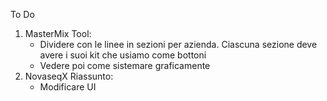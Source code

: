 To Do
1) MasterMix Tool:
   - Dividere con le linee in sezioni per azienda. Ciascuna sezione deve avere i suoi kit che usiamo come bottoni
   - Vedere poi come sistemare graficamente
2) NovaseqX Riassunto:
   - Modificare UI
